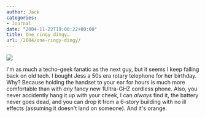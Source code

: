 ```yaml
---
author: Jack
categories:
- Journal
date: "2004-11-22T19:00:22+00:00"
title: One ringy dingy…
url: /2004/one-ringy-dingy/
---
```


![][1]

I'm as much a techo-geek fanatic as the next guy, but it seems I keep falling back on old tech. I bought Jess a 50s era rotary telephone for her birthday. Why? Because holding the handset to your ear for hours is much more comfortable than with _any_ fancy new 1Ultra-GHZ cordless phone. Also, you never accidently hang it up with your cheek, I can _always_ find it, the battery never goes dead, and you can drop it from a 6-story building with no ill effects (assuming it doesn't land on someone). And it's orange.

 [1]: /images/blog/rotarygirl.jpg